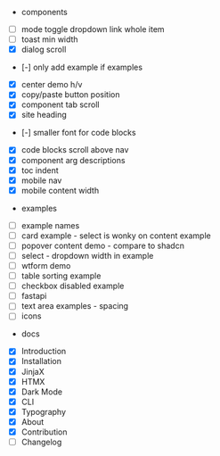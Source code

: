 - components
- [ ] mode toggle dropdown link whole item
- [ ] toast min width
- [x] dialog scroll 
- [-] only add example if examples
- [x] center demo h/v
- [x] copy/paste button position
- [x] component tab scroll 
- [x] site heading
- [-] smaller font for code blocks
- [x] code blocks scroll above nav
- [x] component arg descriptions
- [x] toc indent
- [x] mobile nav
- [x] mobile content width

- examples
- [ ] example names
- [ ] card example - select is wonky on content example
- [ ] popover content demo - compare to shadcn
- [ ] select - dropdown width in example
- [ ] wtform demo
- [ ] table sorting example
- [ ] checkbox disabled example
- [ ] fastapi 
- [ ] text area examples - spacing
- [ ] icons

- docs
- [x] Introduction
- [x] Installation
- [x] JinjaX
- [x] HTMX
- [x] Dark Mode
- [x] CLI
- [x] Typography
- [x] About
- [x] Contribution
- [ ] Changelog